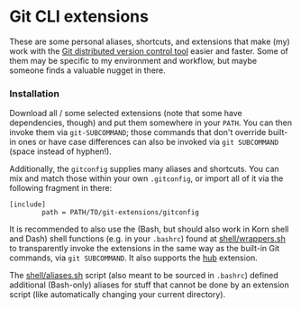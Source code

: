 # Git CLI extensions

These are some personal aliases, shortcuts, and extensions that make (my) work with the [Git distributed version control tool](https://git-scm.com/) easier and faster. Some of them may be specific to my environment and workflow, but maybe someone finds a valuable nugget in there.

### Installation

Download all / some selected extensions (note that some have dependencies, though) and put them somewhere in your `PATH`. You can then invoke them via `git-SUBCOMMAND`; those commands that don't override built-in ones or have case differences can also be invoked via `git SUBCOMMAND` (space instead of hyphen!).

Additionally, the `gitconfig` supplies many aliases and shortcuts. You can mix and match those within your own `.gitconfig`, or import all of it via the following fragment in there:

    [include]
            path = PATH/TO/git-extensions/gitconfig

It is recommended to also use the (Bash, but should also work in Korn shell and Dash) shell functions (e.g. in your `.bashrc`) found at [shell/wrappers.sh](shell/wrappers.sh) to transparently invoke the extensions in the same way as the built-in Git commands, via `git SUBCOMMAND`. It also supports the [hub](https://github.com/github/hub) extension.

The [shell/aliases.sh](shell/aliases.sh) script (also meant to be sourced in `.bashrc`) defined additional (Bash-only) aliases for stuff that cannot be done by an extension script (like automatically changing your current directory).
